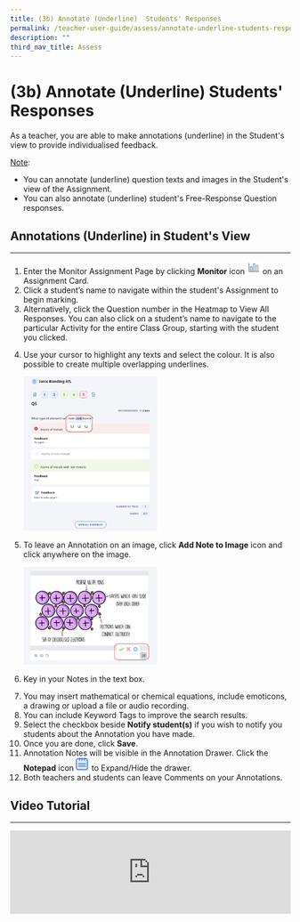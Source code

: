 ```yaml
---
title: (3b) Annotate (Underline)  Students' Responses
permalink: /teacher-user-guide/assess/annotate-underline-students-responses/
description: ""
third_nav_title: Assess
---
```

<h1 id="-3b-annotate-underline-students-responses">(3b) Annotate (Underline)  Students' Responses</h1>
<p>As a teacher, you are able to make annotations (underline) in the Student's view to provide individualised feedback.</p>
<p><u>Note</u>:</p>
<ul>
<li>You can annotate (underline) question texts and images in the Student's view of the Assignment.</li>
<li>You can also annotate (underline) student's Free-Response Question responses.</li>
</ul>
<h2 id="-annotations-underline-in-student-s-view-">Annotations (Underline) in Student's View</h2>
<hr>
<ol>
<li>Enter the Monitor Assignment Page by clicking <strong>Monitor</strong> icon <img style="width:1.5rem; display: inline;" src="/images/Icons/Monitor.svg"> on an Assignment Card.</li>
<li>Click a student’s name to navigate within the student's Assignment to begin marking. </li>
<li>Alternatively, click the Question number in the Heatmap to View All Responses. You can also click on a student’s name to navigate to the particular Activity for the entire Class Group, starting with the student you clicked.</li>
<li><p>Use your cursor to highlight any texts and select the colour. It is also possible to create multiple overlapping underlines.</p>
<p><img style="width: 50%;" src="/images/2Teacher/As-Annotation.png"></p>
</li>
<li><p>To leave an Annotation on an image, click <strong>Add Note to Image</strong> icon and click anywhere on the image.</p>
<p><img style="width: 50%;" src="/images/2Teacher/As-Annotation1.png"></p>
</li>
<li><p>Key in your Notes in the text box.</p>
</li>
<li>You may insert mathematical or chemical equations, include emoticons, a drawing or upload a file or audio recording.</li>
<li>You can include Keyword Tags to improve the search results.</li>
<li>Select the checkbox beside <strong>Notify student(s)</strong> if you wish to notify you students about the Annotation you have made.</li>
<li>Once you are done, click <strong>Save</strong>.</li>
<li>Annotation Notes will be visible in the Annotation Drawer. Click the <strong>Notepad</strong> icon <img style="width:1.5rem; display: inline;" src="/images/Icons/Note.svg"> to Expand/Hide the drawer.</li>
<li>Both teachers and students can leave Comments on your Annotations.</li>
</ol>
<h2>Video Tutorial</h2>
<hr>
<div class="bp-youtube">
<iframe allowfullscreen="" allow="accelerometer; autoplay; clipboard-write; encrypted-media; gyroscope; picture-in-picture; web-share" frameborder="0" title="SLS R19 Underline &amp; Annotate" src="https://www.youtube.com/embed/YwwtPTHk_kc" height="100%" width="100%"></iframe>
</div>